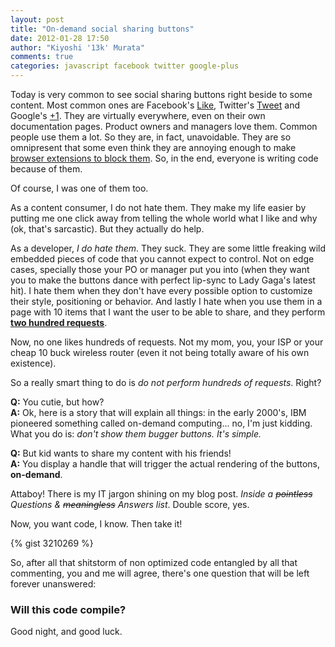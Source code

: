 ```yaml
---
layout: post
title: "On-demand social sharing buttons"
date: 2012-01-28 17:50
author: "Kiyoshi '13k' Murata"
comments: true
categories: javascript facebook twitter google-plus
---
```


Today is very common to see social sharing buttons right beside to some content.
Most common ones are Facebook's
[Like](http://developers.facebook.com/docs/reference/plugins/like/), Twitter's
[Tweet](https://dev.twitter.com/docs/tweet-button) and Google's
[+1](https://developers.google.com/+/plugins/+1button/). They are virtually
everywhere, even on their own documentation pages. Product owners and managers
love them. Common people use them a lot. So they are, in fact, unavoidable. They
are so omnipresent that some even think they are annoying enough to make
[browser extensions to block them](https://chrome.google.com/webstore/detail/phfgfpbcplmockgngcmgnalfnploegfi?utm_source=chrome-ntp-icon).
So, in the end, everyone is writing code because of them.

Of course, I was one of them too.

As a content consumer, I do not hate them. They make my life easier by putting
me one click away from telling the whole world what I like and why (ok, that's
sarcastic). But they actually do help.

As a developer, _I do hate them_. They suck. They are some little freaking wild
embedded pieces of code that you cannot expect to control. Not on edge cases,
specially those your PO or manager put you into (when they want you to make the
buttons dance with perfect lip-sync to Lady Gaga's latest hit).  I hate them
when they don't have every possible option to customize their style,
positioning or behavior.  And lastly I hate when you use them in a page with 10
items that I want the user to be able to share, and they perform
[**two hundred requests**](http://img692.imageshack.us/img692/3383/screenshot0128201206402.png).

Now, no one likes hundreds of requests. Not my mom, you, your ISP or your cheap
10 buck wireless router (even it not being totally aware of his own existence).

So a really smart thing to do is _do not perform hundreds of requests_. Right?

**Q:** You cutie, but how?  
**A:** Ok, here is a story that will explain all things: in the
early 2000's, IBM pioneered something called on-demand computing... no, I'm just
kidding. What you do is: _don't show them bugger buttons. It's simple._

**Q:** But kid wants to share my content with his friends!  
**A:** You display a handle that will trigger the actual rendering of the
buttons, **on-demand**.

Attaboy! There is my IT jargon shining on my blog post. _Inside a
<strike>pointless</strike> Questions & <strike>meaningless</strike> Answers
list_. Double score, yes.

Now, you want code, I know. Then take it!

{% gist 3210269 %}

So, after all that shitstorm of non optimized code entangled by all that
commenting, you and me will agree, there's one question that will be left
forever unanswered:

### Will this code compile?

Good night, and good luck.
